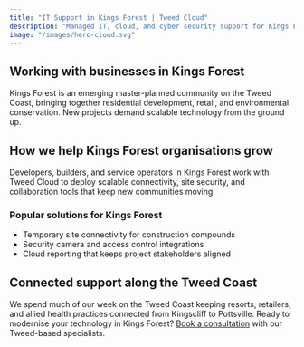 ```yaml
---
title: "IT Support in Kings Forest | Tweed Cloud"
description: "Managed IT, cloud, and cyber security support for Kings Forest businesses along the Tweed Coast."
image: "/images/hero-cloud.svg"
---
```


## Working with businesses in Kings Forest
Kings Forest is an emerging master-planned community on the Tweed Coast, bringing together residential development, retail, and environmental conservation. New projects demand scalable technology from the ground up.

## How we help Kings Forest organisations grow
Developers, builders, and service operators in Kings Forest work with Tweed Cloud to deploy scalable connectivity, site security, and collaboration tools that keep new communities moving.

### Popular solutions for Kings Forest
- Temporary site connectivity for construction compounds
- Security camera and access control integrations
- Cloud reporting that keeps project stakeholders aligned

## Connected support along the Tweed Coast
We spend much of our week on the Tweed Coast keeping resorts, retailers, and allied health practices connected from Kingscliff to Pottsville. Ready to modernise your technology in Kings Forest? [Book a consultation](/consultation/) with our Tweed-based specialists.
